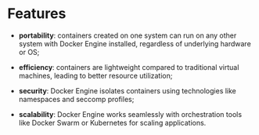 # Features

- **portability**: containers created on one system can run on any other system with Docker Engine installed, regardless of underlying hardware or OS;
- **efficiency**: containers are lightweight compared to traditional virtual machines, leading to better resource utilization;
- **security**: Docker Engine isolates containers using technologies like namespaces and seccomp profiles;


- **scalability**: Docker Engine works seamlessly with orchestration tools like Docker Swarm or Kubernetes for scaling applications.
